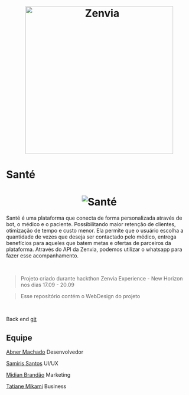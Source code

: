 <h1 align="center"> 
    <img alt="Zenvia" src="https://zenviaexperience.com/wp-content/themes/zenvia/img/logo-horizon.png" width="400px" />
</h1>

# Santé

<h1 align="center"> 
    <img alt="Santé" src="https://drive.google.com/file/d/1feBTevrft_zOUsP5a-845lCR-GqRPMpC/view?usp=sharing">
</h1>


<p> Santé é uma plataforma que conecta de forma personalizada através de bot, o médico e o paciente. Possibilitando maior retenção de clientes, otimização de tempo e custo menor. Ela permite que o usuário escolha a quantidade de vezes que deseja ser contactado pelo médico, entrega benefícios para aqueles que batem metas e ofertas de parceiros da plataforma. Através do API da Zenvia, podemos utilizar o whatsapp para fazer esse acompanhamento.</p>

</br>

> Projeto criado durante hackthon Zenvia Experience - New Horizon nos dias 17.09 - 20.09

> Esse repositório contém o WebDesign do projeto

</br>

Back end [git]()

## Equipe
[Abner Machado](https://www.linkedin.com/in/abnerdev/) Desenvolvedor

[Samiris Santos](https://www.linkedin.com/in/samiris-santos/) UI/UX

[Midian Brandão](https://www.linkedin.com/in/midian-brand%C3%A3o/) Marketing

[Tatiane Mikami](https://www.linkedin.com/in/tatimkm/) Business

